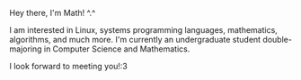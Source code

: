 Hey there, I'm Math! ^.^

I am interested in Linux, systems programming languages, mathematics,
algorithms, and much more. I'm currently an undergraduate student
double-majoring in Computer Science and Mathematics.

I look forward to meeting you!:3
